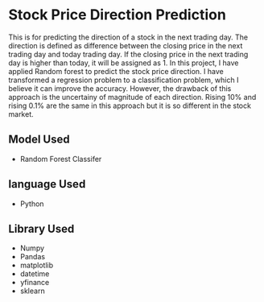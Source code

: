 # Stock Price Direction Prediction
This is for predicting the direction of a stock in the next trading day. The direction is defined as difference between the closing price in the next trading day and today trading day. If the closing price in the next trading day is higher than today, it will be assigned as 1. In this project, I have applied Random forest to predict the stock price direction. I have transformed a regression problem to a classification problem, which I believe it can improve the accuracy. However, the drawback of this approach is the uncertainy of magnitude of each direction. Rising 10% and rising 0.1% are the same in this approach but it is so different in the stock market.


## Model Used
* Random Forest Classifer

## language Used
* Python

## Library Used

* Numpy
* Pandas
* matplotlib
* datetime
* yfinance
* sklearn

